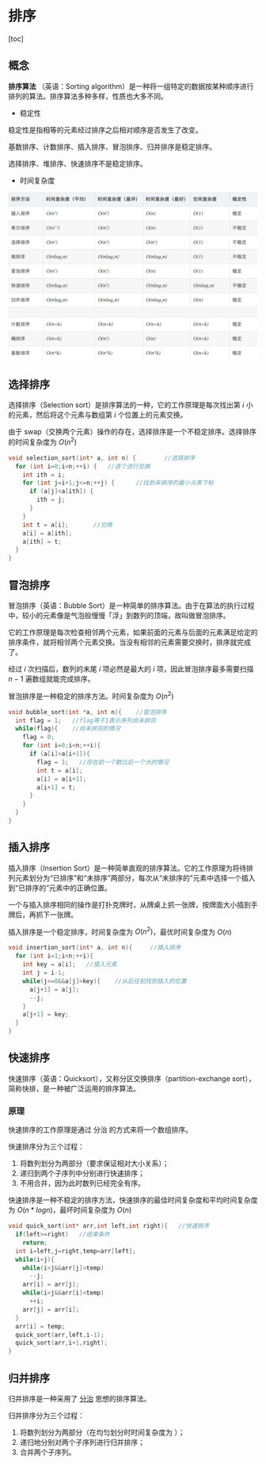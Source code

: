 # 排序

[toc]

## 概念

**排序算法** （英语：Sorting algorithm）是一种将一组特定的数据按某种顺序进行排列的算法。排序算法多种多样，性质也大多不同。

- 稳定性

稳定性是指相等的元素经过排序之后相对顺序是否发生了改变。

基数排序、计数排序、插入排序、冒泡排序、归并排序是稳定排序。

选择排序、堆排序、快速排序不是稳定排序。

- 时间复杂度

![image-20220112213538037](../../image/image-20220112213538037.png)

## 选择排序

选择排序（Selection sort）是排序算法的一种，它的工作原理是每次找出第  $i$ 小的元素，然后将这个元素与数组第  $i$  个位置上的元素交换。

由于 swap（交换两个元素）操作的存在，选择排序是一个不稳定排序。选择排序的时间复杂度为   $O(n^2)$

``` c
void selection_sort(int* a, int n) {        //选择排序
  for (int i=0;i<n;++i) {   //逐个进行交换
    int ith = i;
    for (int j=i+1;j<=n;++j) {      //找到未排序的最小元素下标
      if (a[j]<a[ith]) {
        ith = j;
      }
    }
    int t = a[i];       //交换
    a[i] = a[ith];
    a[ith] = t;
  }
}
```

## 冒泡排序

冒泡排序（英语：Bubble Sort）是一种简单的排序算法。由于在算法的执行过程中，较小的元素像是气泡般慢慢「浮」到数列的顶端，故叫做冒泡排序。

它的工作原理是每次检查相邻两个元素，如果前面的元素与后面的元素满足给定的排序条件，就将相邻两个元素交换。当没有相邻的元素需要交换时，排序就完成了。

经过  $i$  次扫描后，数列的末尾 $i$  项必然是最大的  $i$ 项，因此冒泡排序最多需要扫描  $n-1$  遍数组就能完成排序。

冒泡排序是一种稳定的排序方法。时间复杂度为   $O(n^2)$

``` c
void bubble_sort(int *a, int n){    //冒泡排序
  int flag = 1;   //flag等于1表示序列尚未排完
  while(flag){    //尚未排完的情况
    flag = 0;
    for (int i=0;i<n;++i){
      if (a[i]>a[i+1]){
        flag = 1;   //存在前一个数比后一个大的情况
        int t = a[i];
        a[i] = a[i+1];
        a[i+1] = t;
      }
    }
  }
}
```

## 插入排序

插入排序（Insertion Sort）是一种简单直观的排序算法。它的工作原理为将待排列元素划分为“已排序”和“未排序”两部分，每次从“未排序的”元素中选择一个插入到“已排序的”元素中的正确位置。

一个与插入排序相同的操作是打扑克牌时，从牌桌上抓一张牌，按牌面大小插到手牌后，再抓下一张牌。

插入排序是一个稳定排序，时间复杂度为   $O(n^2)$，最优时间复杂度为 $O(n)$

``` c
void insertion_sort(int* a, int n){     //插入排序
  for (int i=1;i<n;++i){
    int key = a[i];   //插入元素
    int j = i-1;
    while(j>=0&&a[j]>key){    //从后往前找到插入的位置
      a[j+1] = a[j];
      --j;
    }
    a[j+1] = key;
  }
}
```

## 快速排序

快速排序（英语：Quicksort），又称分区交换排序（partition-exchange sort），简称快排，是一种被广泛运用的排序算法。

### 原理

快速排序的工作原理是通过 分治  的方式来将一个数组排序。

快速排序分为三个过程：

1. 将数列划分为两部分（要求保证相对大小关系）；
2. 递归到两个子序列中分别进行快速排序；
3. 不用合并，因为此时数列已经完全有序。

快速排序是一种不稳定的排序方法，快速排序的最佳时间复杂度和平均时间复杂度为 $O(n*logn)$，最坏时间复杂度为 $O(n)$

``` c
void quick_sort(int* arr,int left,int right){   //快速排序
  if(left>=right)   //结束条件
    return;
  int i=left,j=right,temp=arr[left];
  while(i<j){
    while(i<j&&arr[j]>temp)
      --j;
    arr[i] = arr[j];
    while(i<j&&arr[i]<temp)
      ++i;
    arr[j] = arr[i];
  }
  arr[i] = temp;
  quick_sort(arr,left,i-1);
  quick_sort(arr,i+1,right);
}
```

## 归并排序

归并排序是一种采用了 [分治](https://oi-wiki.org/basic/divide-and-conquer/) 思想的排序算法。

归并排序分为三个过程：

1. 将数列划分为两部分（在均匀划分时时间复杂度为  ）；
2. 递归地分别对两个子序列进行归并排序；
3. 合并两个子序列。


